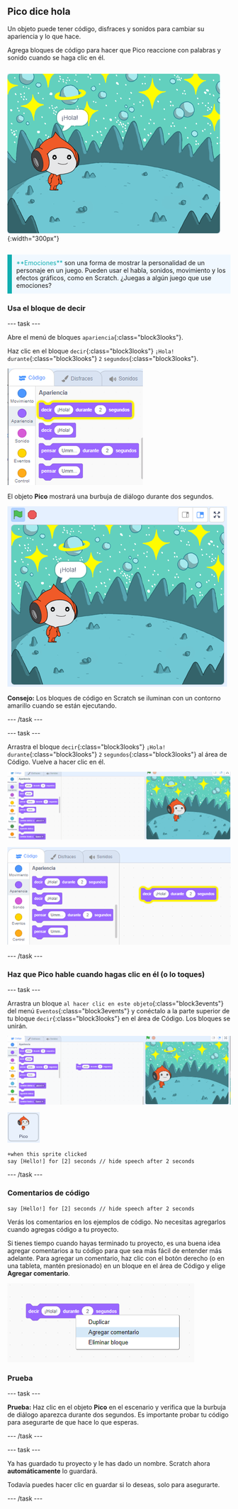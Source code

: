 ## Pico dice hola

<div style="display: flex; flex-wrap: wrap">
<div style="flex-basis: 200px; flex-grow: 1; margin-right: 15px;">
Un objeto puede tener código, disfraces y sonidos para cambiar su apariencia y lo que hace. 
  
Agrega bloques de código para hacer que Pico reaccione con palabras y sonido cuando se haga clic en él.
</div>
<div>

![El objeto Pico diciendo, "¡Hola!"](images/pico-step2.png){:width="300px"}

</div>
</div>

<p style="border-left: solid; border-width:10px; border-color: #0faeb0; background-color: aliceblue; padding: 10px;">
<span style="color: #0faeb0">**Emociones**</span> son una forma de mostrar la personalidad de un personaje en un juego. Pueden usar el habla, sonidos, movimiento y los efectos gráficos, como en Scratch. ¿Juegas a algún juego que use emociones?
</p>

### Usa el bloque de decir

--- task ---

Abre el menú de bloques `apariencia`{:class="block3looks"}.

Haz clic en el bloque `decir`{:class="block3looks"} `¡Hola!` `durante`{:class="block3looks"} `2` `segundos`{:class="block3looks"}.

![El bloque 'decir ¡Hola! durante 2 segundos' brillando con un contorno amarillo.](images/pico-say-hello-blocks-menu.png)

El objeto **Pico** mostrará una burbuja de diálogo durante dos segundos.

![El objeto Pico con "¡Hola!" en una burbuja de diálogo.](images/pico-say-hello-stage.png)

**Consejo:** Los bloques de código en Scratch se iluminan con un contorno amarillo cuando se están ejecutando.

--- /task ---

--- task ---

Arrastra el bloque `decir`{:class="block3looks"} `¡Hola!` `durante`{:class="block3looks"} `2` `segundos`{:class="block3looks"} al área de Código. Vuelve a hacer clic en él.

![Arrastrando el bloque 'decir' al área de Código y haciendo clic en él para ejecutarlo.](images/pico-drag-say.gif)

![El bloque 'decir' ha sido arrastrado al área de Código. El bloque de código se ilumina con un contorno amarillo.](images/pico-drag-say.png)

--- /task ---

### Haz que Pico hable cuando hagas clic en él (o lo toques)

--- task ---

Arrastra un bloque `al hacer clic en este objeto`{:class="block3events"} del menú `Eventos`{:class="block3events"} y conéctalo a la parte superior de tu bloque `decir`{:class="block3looks"} en el área de Código. Los bloques se unirán.

![Una animación de los bloques que encajan juntos. Cuando se hace clic en Pico, dice "¡Hola!" durante dos segundos.](images/pico-snap-together.gif)

![El objeto Pico.](images/pico-sprite.png)

```blocks3
+when this sprite clicked
say [Hello!] for [2] seconds // hide speech after 2 seconds
```

--- /task ---

### Comentarios de código

```blocks3
say [Hello!] for [2] seconds // hide speech after 2 seconds
```
Verás los comentarios en los ejemplos de código. No necesitas agregarlos cuando agregas código a tu proyecto.

Si tienes tiempo cuando hayas terminado tu proyecto, es una buena idea agregar comentarios a tu código para que sea más fácil de entender más adelante. Para agregar un comentario, haz clic con el botón derecho (o en una tableta, mantén presionado) en un bloque en el área de Código y elige **Agregar comentario**.

![El menú emergente que aparece al hacer clic con el botón derecho en un bloque. 'Agregar comentario' está seleccionado.](images/add-comment.png)

### Prueba

--- task ---

**Prueba:** Haz clic en el objeto **Pico** en el escenario y verifica que la burbuja de diálogo aparezca durante dos segundos. Es importante probar tu código para asegurarte de que hace lo que esperas.

--- /task ---

--- task ---

Ya has guardado tu proyecto y le has dado un nombre. Scratch ahora **automáticamente** lo guardará.

Todavía puedes hacer clic en guardar si lo deseas, solo para asegurarte.

--- /task ---
